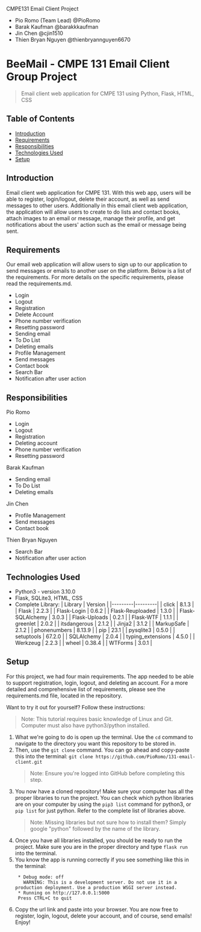 CMPE131 Email Client Project 
 - Pio Romo (Team Lead) @PioRomo
 - Barak Kaufman @barakkkaufman
 - Jin Chen @cjin1510
 - Thien Bryan Nguyen @thienbryannguyen6670


# BeeMail - CMPE 131 Email Client Group Project 
> Email client web application for CMPE 131 using Python, Flask, HTML, CSS

## Table of Contents
* [Introduction](#introduction)
* [Requirements](#requirements)
* [Responsibilities](#responsibilities)
* [Technologies Used](#technologies-used)
* [Setup](#setup)


## Introduction
Email client web application for CMPE 131. With this web app, users will be able to register, login/logout, delete their account, as well as send messages to other users. Additionally in this email client web application, the application will allow users to create to do lists and contact books, attach images to an email or message, manage their profile, and get notifications about the users' action such as the email or message being sent.

## Requirements
Our email web application will allow users to sign up to our application to send messages or emails to another user on the platform. Below is a list of the requirements. For more details on the specific requirements, please read the requirements.md.
 * Login
 * Logout 
 * Registration
 * Delete Account 
 * Phone number verification
 * Resetting password
 * Sending email
 * To Do List
 * Deleting emails
 * Profile Management
 * Send messages
 * Contact book
 * Search Bar
 * Notification after user action


## Responsibilities
Pio Romo
 * Login
 * Logout
 * Registration
 * Deleting account
 * Phone number verification
 * Resetting password

Barak Kaufman
 * Sending email
 * To Do List
 * Deleting emails

Jin Chen
 * Profile Management
 * Send messages
 * Contact book

Thien Bryan Nguyen
 * Search Bar
 * Notification after user action


## Technologies Used
- Python3 - version 3.10.0
- Flask, SQLite3, HTML, CSS 
- Complete Library: 
     | Library | Version | 
     |---------|---------|
     | click        | 8.1.3      |
     | Flask      | 2.2.3     |
     | Flask-Login        | 0.6.2        |
     | Flask-Reuploaded        | 1.3.0        |
     | Flask-SQLAlchemy        | 3.0.3        |
     | Flask-Uploads        | 0.2.1        |
     | Flask-WTF         | 1.1.1        |
     | greenlet        | 2.0.2         |
     | itsdangerous         | 2.1.2         |
     | Jinja2        | 3.1.2        |
     | MarkupSafe         | 2.1.2         |
     | phonenumbers         | 8.13.9         |
     | pip         | 23.1       |
     | pysqlite3           | 0.5.0        |
     | setuptools           | 67.2.0        |
     | SQLAlchemy            | 2.0.4       |
     | typing_extensions           | 4.5.0        |
     | Werkzeug            | 2.2.3        |
     | wheel           | 0.38.4         |
     | WTForms          | 3.0.1        |
     



## Setup

For this project, we had four main requirements. The app needed to be able to support registration, login, logout, and deleting an account. For a more detailed and comprehensive list of requirements, please see the requirements.md file, located in the repository. 

Want to try it out for yourself? Follow these instructions:
> Note: This tutorial requires basic knowledge of Linux and Git. Computer must also have python3/python installed. 

1) What we're going to do is open up the terminal. Use the `cd` command to navigate to the directory you want this repository to be stored in. 
2) Then, use the `git clone` command. You can go ahead and copy-paste this into the terminal: `git clone https://github.com/PioRomo/131-email-client.git`
   > Note: Ensure you're logged into GitHub before completing this step. 
3) You now have a cloned repository! Make sure your computer has all the proper libraries to run the project. You can check which python libraries are on your computer by using the `pip3 list` command for python3, or `pip list` for just python. Refer to the complete list of libraries above. 
   > Note: Missing libraries but not sure how to install them? Simply google "python" followed by the name of the library. 
4) Once you have all libraries installed, you should be ready to run the project. Make sure you are in the proper directory and type `flask run` into the terminal.
5) You know the app is running correctly if you see something like this in the terminal: 
    ```
     * Debug mode: off
       WARNING: This is a development server. Do not use it in a production deployment. Use a production WSGI server instead.
     * Running on http://127.0.0.1:5000
     Press CTRL+C to quit
    
    ```   
6) Copy the url link and paste into your browser. You are now free to register, login, logout, delete your account, and of course, send emails! Enjoy! 







